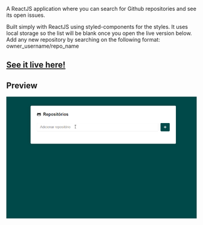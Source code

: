 A ReactJS application where you can search for Github repositories and see its open issues.

Built simply with ReactJS using styled-components for the styles. It uses local storage so the list will be blank once you open the live version below. Add any new repository by searching on the following format: owner_username/repo_name  

## [See it live here!](https://repo-issue-viewer.netlify.com/)  

## Preview
![preview](https://raw.githubusercontent.com/PooWoox/repo-issue-viewer/master/repo_issue_viewer_prev.gif)
